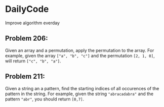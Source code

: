 # DailyCode
Improve algorithm everday

## Problem 206: 
Given an array and a permutation, apply the permutation to the array.
For example, given the array `["a", "b", "c"]` and the permutation `[2, 1, 0]`, will return `["c", "b", "a"]`.

## Problem 211:
Given a string an a pattern, find the starting indices of all occurences of the pattern in the string. 
For example, given the string `"abracadabra"` and the pattern `"abr"`, you should return `[0,7]`.
